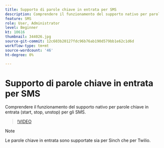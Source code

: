 ```yaml
---
title: Supporto di parole chiave in entrata per SMS
description: Comprendere il funzionamento del supporto nativo per parole chiave in entrata (start, stop, unstop) per gli SMS.
feature: SMS
role: User, Administrator
level: Beginner
kt: 10616
thumbnail: 344026.jpg
source-git-commit: 12c603b20127fdc96b76ab190d579bb1e62c1d6d
workflow-type: tm+mt
source-wordcount: '46'
ht-degree: 0%

---
```


# Supporto di parole chiave in entrata per SMS

Comprendere il funzionamento del supporto nativo per parole chiave in entrata (start, stop, unstop) per gli SMS.

>[!VIDEO](https://video.tv.adobe.com/v/344026?quality=12&learn=on)

>[!NOTE]
>
>Le parole chiave in entrata sono supportate sia per Sinch che per Twilio.
